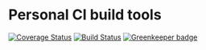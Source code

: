 # Personal CI build tools

[![Coverage Status](https://coveralls.io/repos/github/Alorel/personal-build-tools/badge.svg?branch=4.0.2)](https://coveralls.io/github/Alorel/personal-build-tools?branch=4.0.2)
[![Build Status](https://travis-ci.com/Alorel/personal-build-tools.svg?branch=4.0.2)](https://travis-ci.com/Alorel/personal-build-tools)
[![Greenkeeper badge](https://badges.greenkeeper.io/Alorel/ngx-decorators.svg)](https://greenkeeper.io/)
